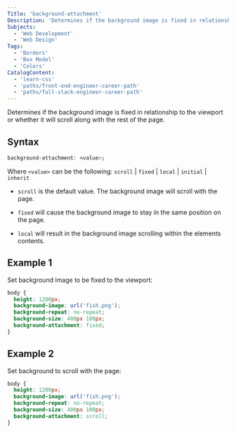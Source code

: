 ```yaml
---
Title: 'background-attachment'
Description: 'Determines if the background image is fixed in relationship to the viewport or whether it will scroll along with the rest of the page.'
Subjects:
  - 'Web Development'
  - 'Web Design'
Tags:
  - 'Borders'
  - 'Box Model'
  - 'Colors'
CatalogContent:
  - 'learn-css'
  - 'paths/front-end-engineer-career-path'
  - 'paths/full-stack-engineer-career-path'
---
```


Determines if the background image is fixed in relationship to the viewport or whether it will scroll along with the rest of the page.

## Syntax

```css
background-attachment: <value>;
```

Where `<value>` can be the following: `scroll` | `fixed` | `local` | `initial` | `inherit`

- `scroll` is the default value. The background image will scroll with the page.

- `fixed` will cause the background image to stay in the same position on the page.

- `local` will result in the background image scrolling within the elements contents.

## Example 1

Set background image to be fixed to the viewport:

```css
body {
  height: 1200px;
  background-image: url('fish.png');
  background-repeat: no-repeat;
  background-size: 400px 100px;
  background-attachment: fixed;
}
```

## Example 2

Set background to scroll with the page:

```css
body {
  height: 1200px;
  background-image: url('fish.png');
  background-repeat: no-repeat;
  background-size: 400px 100px;
  background-attachment: scroll;
}
```
